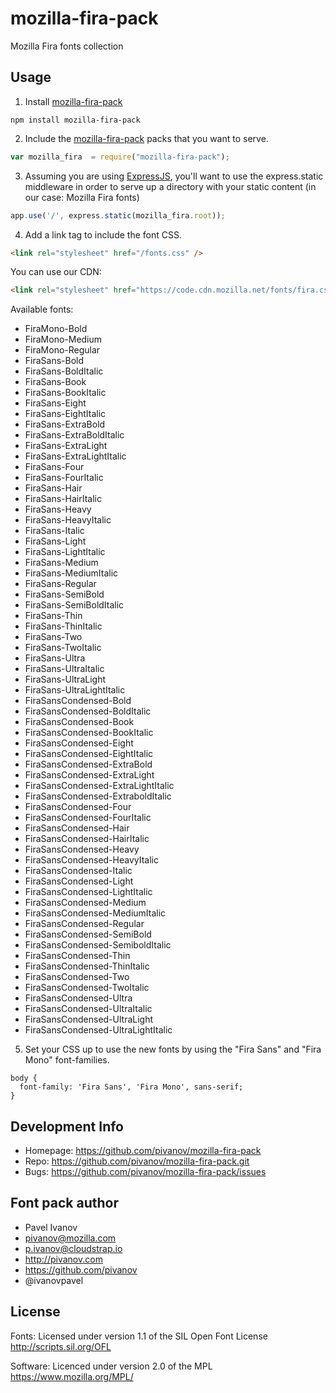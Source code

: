 # mozilla-fira-pack

Mozilla Fira fonts collection

## Usage

1. Install [mozilla-fira-pack](https://github.com/pivanov/mozilla-fira-pack)
```
npm install mozilla-fira-pack
```

2. Include the [mozilla-fira-pack](https://github.com/pivanov/mozilla-fira-pack) packs that you want to serve.
```js
var mozilla_fira  = require("mozilla-fira-pack");
```

3. Assuming you are using [ExpressJS](http://expressjs.com), you'll want to use the express.static middleware in order to serve up a directory with your static content (in our case: Mozilla Fira fonts)
```js
app.use('/', express.static(mozilla_fira.root));
```

4. Add a link tag to include the font CSS.
```html
<link rel="stylesheet" href="/fonts.css" />
```

You can use our CDN:
```html
<link rel="stylesheet" href="https://code.cdn.mozilla.net/fonts/fira.css" />
```

Available fonts:
* FiraMono-Bold
* FiraMono-Medium
* FiraMono-Regular
* FiraSans-Bold
* FiraSans-BoldItalic
* FiraSans-Book
* FiraSans-BookItalic
* FiraSans-Eight
* FiraSans-EightItalic
* FiraSans-ExtraBold
* FiraSans-ExtraBoldItalic
* FiraSans-ExtraLight
* FiraSans-ExtraLightItalic
* FiraSans-Four
* FiraSans-FourItalic
* FiraSans-Hair
* FiraSans-HairItalic
* FiraSans-Heavy
* FiraSans-HeavyItalic
* FiraSans-Italic
* FiraSans-Light
* FiraSans-LightItalic
* FiraSans-Medium
* FiraSans-MediumItalic
* FiraSans-Regular
* FiraSans-SemiBold
* FiraSans-SemiBoldItalic
* FiraSans-Thin
* FiraSans-ThinItalic
* FiraSans-Two
* FiraSans-TwoItalic
* FiraSans-Ultra
* FiraSans-UltraItalic
* FiraSans-UltraLight
* FiraSans-UltraLightItalic
* FiraSansCondensed-Bold
* FiraSansCondensed-BoldItalic
* FiraSansCondensed-Book
* FiraSansCondensed-BookItalic
* FiraSansCondensed-Eight
* FiraSansCondensed-EightItalic
* FiraSansCondensed-ExtraBold
* FiraSansCondensed-ExtraLight
* FiraSansCondensed-ExtraLightItalic
* FiraSansCondensed-ExtraboldItalic
* FiraSansCondensed-Four
* FiraSansCondensed-FourItalic
* FiraSansCondensed-Hair
* FiraSansCondensed-HairItalic
* FiraSansCondensed-Heavy
* FiraSansCondensed-HeavyItalic
* FiraSansCondensed-Italic
* FiraSansCondensed-Light
* FiraSansCondensed-LightItalic
* FiraSansCondensed-Medium
* FiraSansCondensed-MediumItalic
* FiraSansCondensed-Regular
* FiraSansCondensed-SemiBold
* FiraSansCondensed-SemiboldItalic
* FiraSansCondensed-Thin
* FiraSansCondensed-ThinItalic
* FiraSansCondensed-Two
* FiraSansCondensed-TwoItalic
* FiraSansCondensed-Ultra
* FiraSansCondensed-UltraItalic
* FiraSansCondensed-UltraLight
* FiraSansCondensed-UltraLightItalic


5. Set your CSS up to use the new fonts by using the "Fira Sans" and "Fira Mono" font-families.
```
body {
  font-family: 'Fira Sans', 'Fira Mono', sans-serif;
}
```

## Development Info
* Homepage: https://github.com/pivanov/mozilla-fira-pack
* Repo: https://github.com/pivanov/mozilla-fira-pack.git
* Bugs: https://github.com/pivanov/mozilla-fira-pack/issues

## Font pack author
* Pavel Ivanov
* pivanov@mozilla.com
* p.ivanov@cloudstrap.io
* http://pivanov.com
* https://github.com/pivanov
* @ivanovpavel


## License
Fonts: Licensed under version 1.1 of the SIL Open Font License
  http://scripts.sil.org/OFL

Software: Licenced under version 2.0 of the MPL
  https://www.mozilla.org/MPL/


